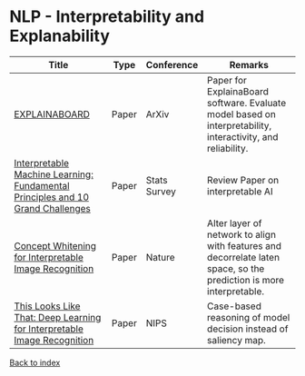 # NLP - Interpretability and Explanability
|Title|Type|Conference|Remarks
|--|--|--|--|
|[EXPLAINABOARD](https://arxiv.org/pdf/2104.06387.pdf)|Paper|ArXiv|Paper for ExplainaBoard software. Evaluate model based on interpretability, interactivity, and reliability.
|[Interpretable Machine Learning: Fundamental Principles and 10 Grand Challenges](https://arxiv.org/abs/2103.11251)|Paper|Stats Survey|Review Paper on interpretable AI|
|[Concept Whitening for Interpretable Image Recognition](https://arxiv.org/abs/2002.01650)|Paper|Nature|Alter layer of network to align with features and decorrelate laten space, so the prediction is more interpretable.|
|[This Looks Like That: Deep Learning for Interpretable Image Recognition](https://arxiv.org/abs/1806.10574)|Paper|NIPS|Case-based reasoning of model decision instead of saliency map.
[Back to index](../README.md)
